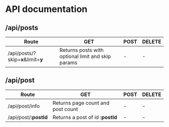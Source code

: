 # API documentation

## /api/posts
| **Route** | **GET** | **POST** | **DELETE** |
|-----------------|----------------------------------------------------|------|--------|
| /api/posts/?skip=**x**&limit=**y** | Returns posts with optional limit and skip params | - | - |

## /api/post
| **Route** | **GET** | **POST** | **DELETE** |
|-----------------|----------------------------|-------------------|----------------------------|
| /api/post/info | Returns page count and post count | - | - |
| /api/post/**:postId** | Returns a post of id **:postId** | - | - |